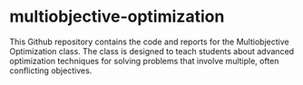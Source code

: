 # multiobjective-optimization
This Github repository contains the code and reports for the Multiobjective Optimization class. The class is designed to teach students about advanced optimization techniques for solving problems that involve multiple, often conflicting objectives.
